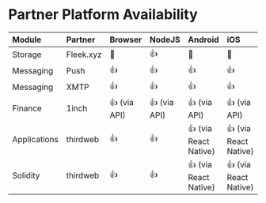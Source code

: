 # Partner Platform Availability

| Module       | Partner   | Browser      | NodeJS       | Android               | iOS                   | Unity | Go  | Python | Example                                                                     |
| :----------- | :-------- | :----------- | :----------- | :-------------------- | :-------------------- | :---- | :-- | :----- | :-------------------------------------------------------------------------- |
| Storage      | Fleek.xyz | 🚫           | 👍           | 🚫                    | 🚫                    | 🚫    | 🚫  | 🚫     |                                                                             |
| Messaging    | Push      | 👍           | 👍           | 👍                    | 👍                    | 🚫    | 🚫  | 🚫     | [../examples/push/](../examples/push/)                                      |
| Messaging    | XMTP      | 👍           | 👍           | 👍                    | 👍                    | 🚫    | 🚫  | 🚫     |                                                                             |
| Finance      | 1inch     | 👍 (via API) | 👍 (via API) | 👍 (via API)          | 👍 (via API)          | 🚫    | 🚫  | 🚫     |                                                                             |
| Applications | thirdweb  | 👍           | 👍           | 👍 (via React Native) | 👍 (via React Native) | 👍    | 👍  | 👍     | [../examples/contracts/](../examples/thirdweb/applications-usage-examples/) |
| Solidity     | thirdweb  | 👍           | 👍           | 👍 (via React Native) | 👍 (via React Native) | 👍    | 👍  | 👍     | [../examples/contracts/](../examples/thirdweb/solidity-sdk-usage-examples/) |
